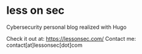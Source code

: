 # less on sec
Cybersecurity personal blog realized with Hugo

Check it out at: https://lessonsec.com/
Contact me: contact[at]lessonsec[dot]com
